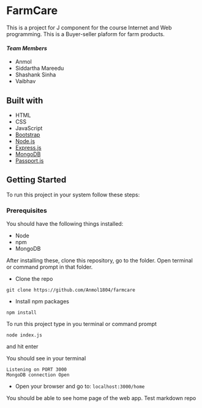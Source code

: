 # FarmCare
This is a project for J component for the course Internet and Web programming.
This is a Buyer-seller plaform for farm products.

#### ***Team Members***
* Anmol
* Siddartha Mareedu
* Shashank Sinha
* Vaibhav

## Built with

* HTML
* CSS
* JavaScript
* [Bootstrap](https://getbootstrap.com/)
* [Node.js](https://nodejs.org/en/)
* [Express.js](https://expressjs.com/)
* [MongoDB](https://www.mongodb.com/)
* [Passport.js](http://www.passportjs.org/)

## Getting Started

To run this project in your system follow these steps:

### Prerequisites

You should have the following things installed:

* Node
* npm
* MongoDB

After installing these, clone this repository, go to the folder. Open terminal or command prompt in that folder.

* Clone the repo
```
git clone https://github.com/Anmol1804/farmcare
```

* Install npm packages
```
npm install
```

To run this project type in you terminal or command prompt
```
node index.js
```
and hit enter

You should see in your terminal
```
Listening on PORT 3000
MongoDB connection Open
```

* Open your browser and go to: `localhost:3000/home`

You should be able to see home page of the web app.
Test markdown repo
